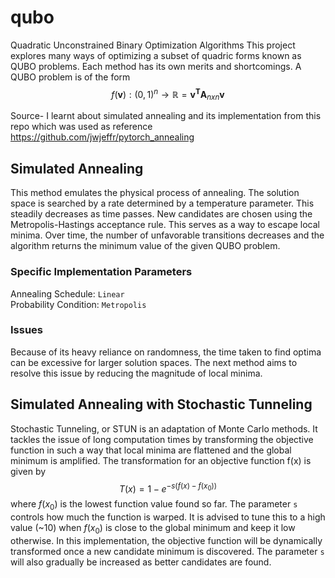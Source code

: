 # qubo
Quadratic Unconstrained Binary Optimization Algorithms
This project explores many ways of optimizing a subset of quadric forms known as QUBO problems. Each method has its own merits and shortcomings. 
A QUBO problem is of the form $$f(\mathbf{v}) : (0,1)^n \to \mathbb R = \mathbf{v^T}\mathbf{A}_{nxn}\mathbf{v}$$

Source-
I learnt about simulated annealing and its implementation from this repo which was used as reference
https://github.com/jwjeffr/pytorch_annealing

## Simulated Annealing 
This method emulates the physical process of annealing. The solution space is searched by a rate determined by a temperature parameter. This steadily decreases as time passes. New candidates are chosen using the Metropolis-Hastings acceptance rule. This serves as a way to escape local minima. Over time, the number of unfavorable transitions decreases and the algorithm returns the minimum value of the given QUBO problem. 
### Specific Implementation Parameters
Annealing Schedule: `Linear` <br/>
Probability Condition: `Metropolis`
### Issues 
Because of its heavy reliance on randomness, the time taken to find optima can be excessive for larger solution spaces. The next method aims to resolve this issue by reducing the magnitude of local minima.

## Simulated Annealing with Stochastic Tunneling 
Stochastic Tunneling, or STUN is an adaptation of Monte Carlo methods. It tackles the issue of long computation times by transforming the objective function in such a way that local minima are flattened and the global minimum is amplified. The transformation for an objective function f(x) is given by $$T(x) = 1-e^{-s(f(x)-f(x_0))}$$ where $f(x_0)$ is the lowest function value found so far. The parameter `s` controls how much the function is warped. It is advised to tune this to a high value (~10) when $f(x_0)$ is close to the global minimum and keep it low otherwise.  In this implementation, the objective function will be dynamically transformed once a new candidate minimum is discovered. The parameter `s` will also gradually be increased as better candidates are found.


